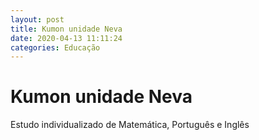 ```yaml
---
layout: post
title: Kumon unidade Neva
date: 2020-04-13 11:11:24 
categories: Educação
---
```


# Kumon unidade Neva

Estudo individualizado de Matemática, Português e Inglês 
